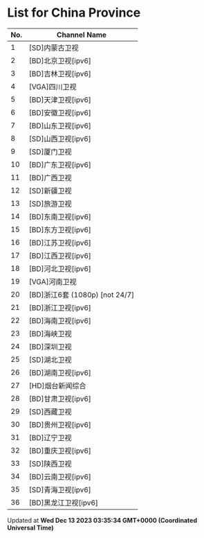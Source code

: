 # List for **China Province**

| No.  | Channel Name |
| --- | ------------ |
| 1 | [SD]内蒙古卫视 |
| 2 | [BD]北京卫视[ipv6] |
| 3 | [BD]吉林卫视[ipv6] |
| 4 | [VGA]四川卫视 |
| 5 | [BD]天津卫视[ipv6] |
| 6 | [BD]安徽卫视[ipv6] |
| 7 | [BD]山东卫视[ipv6] |
| 8 | [SD]山西卫视[ipv6] |
| 9 | [SD]厦门卫视 |
| 10 | [BD]广东卫视[ipv6] |
| 11 | [BD]广西卫视 |
| 12 | [SD]新疆卫视 |
| 13 | [SD]旅游卫视 |
| 14 | [BD]东南卫视[ipv6] |
| 15 | [BD]东方卫视[ipv6] |
| 16 | [BD]江苏卫视[ipv6] |
| 17 | [BD]江西卫视[ipv6] |
| 18 | [BD]河北卫视[ipv6] |
| 19 | [VGA]河南卫视 |
| 20 | [BD]浙江6套 (1080p) [not 24/7] |
| 21 | [BD]浙江卫视[ipv6] |
| 22 | [BD]海南卫视[ipv6] |
| 23 | [BD]海峡卫视 |
| 24 | [BD]深圳卫视 |
| 25 | [SD]湖北卫视 |
| 26 | [BD]湖南卫视[ipv6] |
| 27 | [HD]烟台新闻综合 |
| 28 | [BD]甘肃卫视[ipv6] |
| 29 | [SD]西藏卫视 |
| 30 | [BD]贵州卫视[ipv6] |
| 31 | [BD]辽宁卫视 |
| 32 | [BD]重庆卫视[ipv6] |
| 33 | [SD]陕西卫视 |
| 34 | [BD]云南卫视[ipv6] |
| 35 | [SD]青海卫视[ipv6] |
| 36 | [BD]黑龙江卫视[ipv6] |

Updated at **Wed Dec 13 2023 03:35:34 GMT+0000 (Coordinated Universal Time)**
